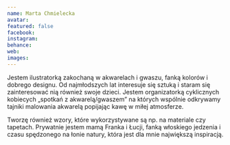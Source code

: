 ```yaml
---
name: Marta Chmielecka
avatar: 
featured: false
facebook: 
instagram: 
behance: 
web:
images:
---
```



Jestem ilustratorką zakochaną w akwarelach i gwaszu, fanką kolorów i dobrego designu. Od najmłodszych lat interesuje się sztuką i staram się zainteresować nią również swoje dzieci. Jestem organizatorką cyklicznych kobiecych „spotkań z akwarelą/gwaszem” na których wspólnie odkrywamy tajniki malowania akwarelą popijając kawę w miłej atmosferze.

Tworzę również wzory, które wykorzystywane są np. na materiale czy tapetach. Prywatnie jestem mamą Franka i Łucji, fanką włoskiego jedzenia i czasu spędzonego na łonie natury, która jest dla mnie największą inspiracją.

